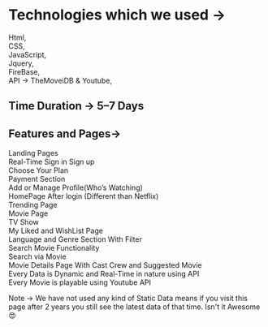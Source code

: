 # Technologies which we used →
Html,<br>
CSS,<br>
JavaScript,<br>
Jquery,<br>
FireBase, <br>
API → TheMoveiDB & Youtube, <br>

## Time Duration -> 5–7 Days

## Features and Pages->

Landing Pages <br>
Real-Time Sign in Sign up<br>
Choose Your Plan<br>
Payment Section<br>
Add or Manage Profile(Who’s Watching)<br>
HomePage After login (Different than Netflix)<br>
Trending Page<br>
Movie Page<br>
TV Show<br>
My Liked and WishList Page<br>
Language and Genre Section With Filter<br>
Search Movie Functionality<br>
Search via Movie<br>
Movie Details Page With Cast Crew and Suggested Movie<br>
Every Data is Dynamic and Real-Time in nature using API<br>
Every Movie is playable using Youtube API<br>

Note -> We have not used any kind of Static Data means if you visit this page after 2 years you still see the latest data of that time. Isn't it Awesome😍<br>



